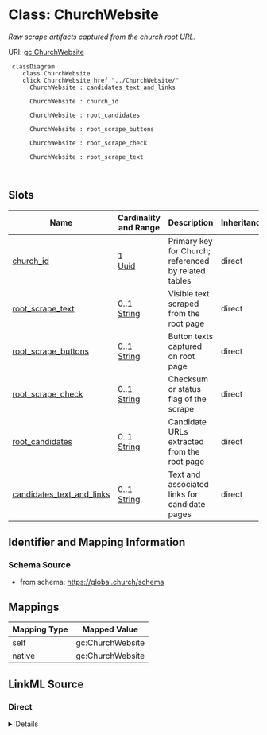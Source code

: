 

# Class: ChurchWebsite 


_Raw scrape artifacts captured from the church root URL._





URI: [gc:ChurchWebsite](https://global.church/schema/ChurchWebsite)





```mermaid
 classDiagram
    class ChurchWebsite
    click ChurchWebsite href "../ChurchWebsite/"
      ChurchWebsite : candidates_text_and_links
        
      ChurchWebsite : church_id
        
      ChurchWebsite : root_candidates
        
      ChurchWebsite : root_scrape_buttons
        
      ChurchWebsite : root_scrape_check
        
      ChurchWebsite : root_scrape_text
        
      
```




<!-- no inheritance hierarchy -->


## Slots

| Name | Cardinality and Range | Description | Inheritance |
| ---  | --- | --- | --- |
| [church_id](church_id.md) | 1 <br/> [Uuid](Uuid.md) | Primary key for Church; referenced by related tables | direct |
| [root_scrape_text](root_scrape_text.md) | 0..1 <br/> [String](String.md) | Visible text scraped from the root page | direct |
| [root_scrape_buttons](root_scrape_buttons.md) | 0..1 <br/> [String](String.md) | Button texts captured on root page | direct |
| [root_scrape_check](root_scrape_check.md) | 0..1 <br/> [String](String.md) | Checksum or status flag of the scrape | direct |
| [root_candidates](root_candidates.md) | 0..1 <br/> [String](String.md) | Candidate URLs extracted from the root page | direct |
| [candidates_text_and_links](candidates_text_and_links.md) | 0..1 <br/> [String](String.md) | Text and associated links for candidate pages | direct |










## Identifier and Mapping Information






### Schema Source


* from schema: https://global.church/schema




## Mappings

| Mapping Type | Mapped Value |
| ---  | ---  |
| self | gc:ChurchWebsite |
| native | gc:ChurchWebsite |






## LinkML Source

<!-- TODO: investigate https://stackoverflow.com/questions/37606292/how-to-create-tabbed-code-blocks-in-mkdocs-or-sphinx -->

### Direct

<details>
```yaml
name: ChurchWebsite
description: Raw scrape artifacts captured from the church root URL.
from_schema: https://global.church/schema
slots:
- church_id
- root_scrape_text
- root_scrape_buttons
- root_scrape_check
- root_candidates
- candidates_text_and_links

```
</details>

### Induced

<details>
```yaml
name: ChurchWebsite
description: Raw scrape artifacts captured from the church root URL.
from_schema: https://global.church/schema
attributes:
  church_id:
    name: church_id
    description: Primary key for Church; referenced by related tables.
    from_schema: https://global.church/schema
    rank: 1000
    identifier: true
    alias: church_id
    owner: ChurchWebsite
    domain_of:
    - Church
    - ChurchWebsite
    - EnrichedData
    range: uuid
    required: true
  root_scrape_text:
    name: root_scrape_text
    description: Visible text scraped from the root page.
    from_schema: https://global.church/schema
    rank: 1000
    alias: root_scrape_text
    owner: ChurchWebsite
    domain_of:
    - ChurchWebsite
    range: string
  root_scrape_buttons:
    name: root_scrape_buttons
    description: Button texts captured on root page.
    from_schema: https://global.church/schema
    rank: 1000
    alias: root_scrape_buttons
    owner: ChurchWebsite
    domain_of:
    - ChurchWebsite
    range: string
  root_scrape_check:
    name: root_scrape_check
    description: Checksum or status flag of the scrape.
    from_schema: https://global.church/schema
    rank: 1000
    alias: root_scrape_check
    owner: ChurchWebsite
    domain_of:
    - ChurchWebsite
    range: string
  root_candidates:
    name: root_candidates
    description: Candidate URLs extracted from the root page.
    from_schema: https://global.church/schema
    rank: 1000
    alias: root_candidates
    owner: ChurchWebsite
    domain_of:
    - ChurchWebsite
    range: string
  candidates_text_and_links:
    name: candidates_text_and_links
    description: Text and associated links for candidate pages.
    from_schema: https://global.church/schema
    rank: 1000
    alias: candidates_text_and_links
    owner: ChurchWebsite
    domain_of:
    - ChurchWebsite
    range: string

```
</details>